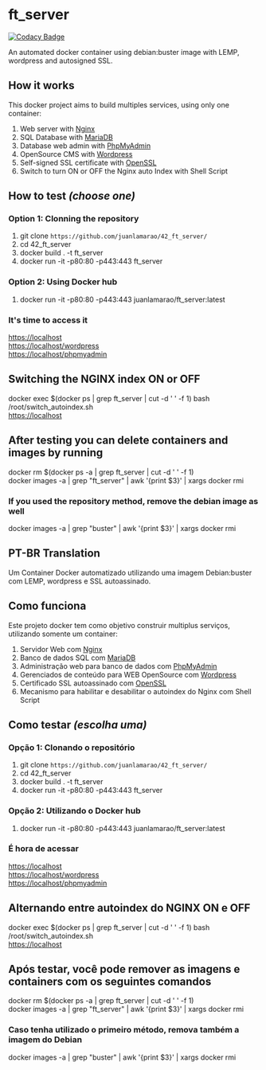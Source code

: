 # ft_server

[![Codacy Badge](https://api.codacy.com/project/badge/Grade/7131d491cb014536819ca63cc18cf11a)](https://app.codacy.com/manual/juanlamarao/42_ft_server?utm_source=github.com&utm_medium=referral&utm_content=juanlamarao/42_ft_server&utm_campaign=Badge_Grade_Dashboard)

An automated docker container using debian:buster image with LEMP, wordpress and autosigned SSL.

## How it works
This docker project aims to build multiples services, using only one container:
1. Web server with [Nginx](https://www.nginx.com/)
2. SQL Database with [MariaDB](https://www.mariadb.org/)
3. Database web admin with [PhpMyAdmin](https://www.phpmyadmin.net/)
4. OpenSource CMS with [Wordpress](https://www.wordpress.com/)
5. Self-signed SSL certificate with [OpenSSL](https://www.openssl.org/)
6. Switch to turn ON or OFF the Nginx auto Index with Shell Script

## How to test _(choose one)_

### Option 1: Clonning the repository
1. git clone `https://github.com/juanlamarao/42_ft_server/`
2. cd 42_ft_server
3. docker build . -t ft_server
4. docker run -it -p80:80 -p443:443 ft_server
  
### Option 2: Using Docker hub
1. docker run -it -p80:80 -p443:443 juanlamarao/ft_server:latest
  
### It's time to access it
<https://localhost>  
<https://localhost/wordpress>  
<https://localhost/phpmyadmin>  

## Switching the NGINX index ON or OFF
docker exec $(docker ps | grep ft_server | cut -d ' ' -f 1) bash /root/switch_autoindex.sh  
<https://localhost>

## After testing you can delete containers and images by running
docker rm $(docker ps -a | grep ft_server | cut -d ' ' -f 1)  
docker images -a | grep "ft_server" | awk '{print $3}' | xargs docker rmi

### If you used the repository method, remove the debian image as well
docker images -a | grep "buster" | awk '{print $3}' | xargs docker rmi

## PT-BR Translation
Um Container Docker automatizado utilizando uma imagem Debian:buster com LEMP, wordpress e SSL autoassinado.

## Como funciona
Este projeto docker tem como objetivo construir multiplus serviços, utilizando somente um container:
1. Servidor Web com [Nginx](https://www.nginx.com/)
2. Banco de dados SQL com [MariaDB](https://www.mariadb.org/)
3. Administração web para banco de dados com [PhpMyAdmin](https://www.phpmyadmin.net/)
4. Gerenciados de conteúdo para WEB OpenSource com [Wordpress](https://www.wordpress.com/)
5. Certificado SSL autoassinado com [OpenSSL](https://www.openssl.org/)
6. Mecanismo para habilitar e desabilitar o autoindex do Nginx com Shell Script

## Como testar _(escolha uma)_

### Opção 1: Clonando o repositório
1. git clone `https://github.com/juanlamarao/42_ft_server/`
2. cd 42_ft_server
3. docker build . -t ft_server
4. docker run -it -p80:80 -p443:443 ft_server
  
### Opção 2: Utilizando o Docker hub
1. docker run -it -p80:80 -p443:443 juanlamarao/ft_server:latest
  
### É hora de acessar
<https://localhost>  
<https://localhost/wordpress>  
<https://localhost/phpmyadmin>  

## Alternando entre autoindex do NGINX ON e OFF
docker exec $(docker ps | grep ft_server | cut -d ' ' -f 1) bash /root/switch_autoindex.sh  
<https://localhost>

## Após testar, você pode remover as imagens e containers com os seguintes comandos
docker rm $(docker ps -a | grep ft_server | cut -d ' ' -f 1)  
docker images -a | grep "ft_server" | awk '{print $3}' | xargs docker rmi

### Caso tenha utilizado o primeiro método, remova também a imagem do Debian
docker images -a | grep "buster" | awk '{print $3}' | xargs docker rmi
